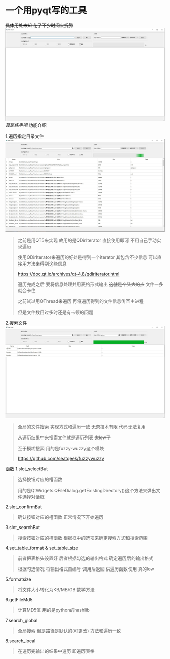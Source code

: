 一个用pyqt写的工具
=========
~~具体用处未知 花了不少时间来折腾~~
![初始页面](https://github.com/Dannyfontan/FileTool/blob/master/screenshots/main.JPG)
*算是练手吧*
功能介绍

1.遍历指定目录文件
![遍历](https://github.com/Dannyfontan/FileTool/blob/master/screenshots/Travel.JPG)
>之前是用QT5来实现 故用的是QDirIterator 直接使用即可 不用自己手动实现遍历
>
>使用QDirIterator来遍历的好处是得到一个iterator 其包含不少信息 可以直接用方法来得到这些信息
>
><https://doc.qt.io/archives/qt-4.8/qdiriterator.html>
>
>遍历完成之后 要将信息处理并用表格形式输出 ~~这就是个头大的点~~ 文件一多就会卡住
>
>之前试过用QThread来遍历 再将遍历得到的文件信息传回主进程
>
> 但是文件数目过多时还是有卡顿的问题

2.搜索文件
![搜索](https://github.com/Dannyfontan/FileTool/blob/master/screenshots/Search.JPG)
>全局的文件搜索 实现方式和遍历一致 无奈技术有限 代码无法复用
>
>从遍历结果中来搜索文件就是遍历列表 ~~太low了~~
>
>至于模糊搜索 用的是fuzzy-wuzzy这个模块
>
><https://github.com/seatgeek/fuzzywuzzy>

函数
1.slot_selectBut
>选择按钮对应的槽函数
>
>用的是QtWidgets.QFileDialog.getExistingDirectory()这个方法来弹出文件选择对话框

2.slot_confirmBut
>确认按钮对应的槽函数 正常情况下开始遍历

3.slot_searchBut
>搜索按钮对应的槽函数 根据框中的选项来确定搜索方式和搜索范围

4.set_table_format & set_table_size
>前者把表格头设置好 后者根据勾选的输出格式 确定遍历后的输出格式
>
>根据勾选情况 将输出格式自编号 调用后返回 供遍历函数使用 ~~真的low~~

5.formatsize
>将文件大小转化为KB/MB/GB 数学方法

6.getFileMd5
>计算MD5值 用的是python的hashlib

7.search_global
>全局搜索 但是路径是默认的(可更改) 方法和遍历一致

8.search_local
>在遍历完输出的结果中遍历 即遍历表格






